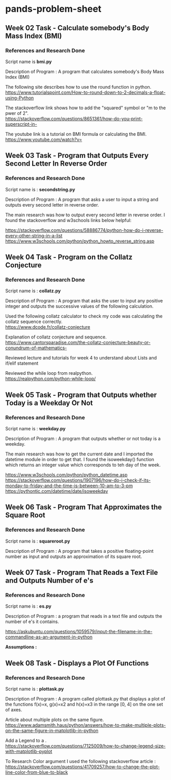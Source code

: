 # pands-problem-sheet

## Week 02 Task - Calculate somebody's Body Mass Index (BMI)

### References and Research Done 
Script name is **bmi.py**

Description of Program : A program that calculates somebody's Body Mass Index (BMI)
 
The following site describes how to use the round function in python.<br />
https://www.tutorialspoint.com/How-to-round-down-to-2-decimals-a-float-using-Python

The stackoverflow link shows how to add the "squared" symbol or "m to the pwer of 2".<br />
https://stackoverflow.com/questions/8651361/how-do-you-print-superscript-in-

The youtube link is a tutorial on BMI formula or calculating the BMI.<br />
https://www.youtube.com/watch?v=



## Week 03 Task - Program that Outputs Every Second Letter In Reverse Order

### References and Research Done 
Script name is : **secondstring.py**

Description of Program : A program that asks a user to input a string and outputs every second letter in reverse order.

The main research was how to output every second letter in reverse order.
I found the stackoverflow and w3schools links below helpful:

https://stackoverflow.com/questions/58886774/python-how-do-i-reverse-every-other-string-in-a-list
https://www.w3schools.com/python/python_howto_reverse_string.asp

## Week 04 Task - Program on the Collatz Conjecture

### References and Research Done 
Script name is : **collatz.py**

Description of Program : A program that asks the user to input any positive integer and outputs the successive values of the following calculation.

Used the following collatz calculator to check my code was calculating the collatz sequence correctly.<br />
https://www.dcode.fr/collatz-conjecture

Explanation of collatz conjecture and sequence.<br />
https://www.cantorsparadise.com/the-collatz-conjecture-beauty-or-conundrum-of-mathematics-

Reviewed lecture and tutorials for week 4 to understand about Lists and if/elif statement

Reviewed the while loop from realpython.<br />
https://realpython.com/python-while-loop/

## Week 05 Task - Program that Outputs whether Today is a Weekday Or Not

### References and Research Done 
Script name is : **weekday.py**

Description of Program : A program that outputs whether or not today is a weekday.

The main research was how to get the current date and I imported the datetime module in order to get that.
I found the isoweekday() function which returns an integer value which corresponds to teh day of the week.

https://www.w3schools.com/python/python_datetime.asp
https://stackoverflow.com/questions/1907196/how-do-i-check-if-its-monday-to-friday-and-the-time-is-between-10-am-to-3-pm
https://pythontic.com/datetime/date/isoweekday

## Week 06 Task - Program That Approximates the Square Root

### References and Research Done 
Script name is : **squareroot.py**

Description of Program : A program that takes a positive floating-point number as input and outputs an approximation of its square root.

## Week 07 Task - Program That Reads a Text File and Outputs Number of e's

### References and Research Done 
Script name is : **es.py**

Description of Program : a program that reads in a text file and outputs the number of e's it contains.

https://askubuntu.com/questions/1059579/input-the-filename-in-the-commandline-as-an-argument-in-python

**Assumptions :**


## Week 08 Task - Displays a Plot Of Functions

### References and Research Done 
Script name is : **plottask.py**

Description of Program : A program called plottask.py that displays a plot of the functions f(x)=x, g(x)=x2 and h(x)=x3 in the range [0, 4] on the one set of axes.

Article about multiple plots on the same figure.<br />
https://www.adamsmith.haus/python/answers/how-to-make-multiple-plots-on-the-same-figure-in-matplotlib-in-python

Add a Legend to a .<br />
https://stackoverflow.com/questions/7125009/how-to-change-legend-size-with-matplotlib-pyplot


To Research Color argument I used the following stackoverflow article :<br />
https://stackoverflow.com/questions/41709257/how-to-change-the-plot-line-color-from-blue-to-black